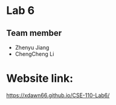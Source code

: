 # Lab 6

## Team member
- Zhenyu Jiang
- ChengCheng Li

# Website link:
https://xdawn66.github.io/CSE-110-Lab6/
